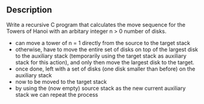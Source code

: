 ## Description
Write a recursive C program that calculates the move sequence for the Towers of Hanoi with an arbitary integer n > 0 number of disks.

- can move a tower of n = 1 directly from the source to the target stack
- otherwise, have to move the entire set of disks on top of the largest disk to the auxiliary stack (temporarily using the target stack as auxiliary stack for this action), and only then move the largest disk to the target.
- once done, left with a set of disks (one disk smaller than before) on the auxiliary stack
- now to be moved to the target stack
- by using the (now empty) source stack as the new current auxiliary stack we can repeat the process
